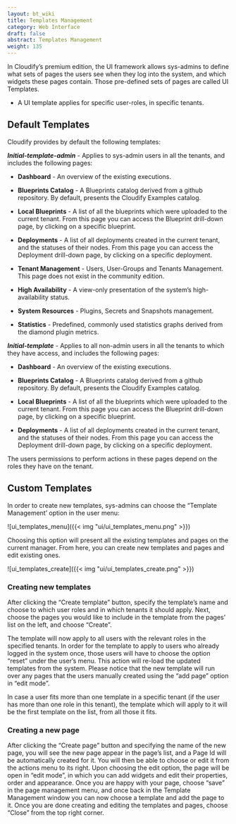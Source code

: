 ```yaml
---
layout: bt_wiki
title: Templates Management
category: Web Interface
draft: false
abstract: Templates Management
weight: 135
---
```


In Cloudify’s premium edition, the UI framework allows sys-admins to define what sets of pages the users see when they log into the system, and which widgets these pages contain. Those pre-defined sets of pages are called UI Templates. 

* A UI template applies for specific user-roles, in specific tenants.


## Default Templates
Cloudify provides by default the following templates: 

***Initial-template-admin*** - Applies to sys-admin users in all the tenants, and includes the following pages: 

* **Dashboard**  - An overview of the existing executions. 

* **Blueprints Catalog** - A Blueprints catalog derived from a github repository. By default, presents the Cloudify Examples catalog.

* **Local Blueprints** - A list of all the blueprints which were uploaded to the current tenant.  From this page you can access the Blueprint drill-down page, by clicking on a specific blueprint.  

* **Deployments** - A list of all deployments created in the current tenant, and the statuses of their nodes. From this page you can access the Deployment drill-down page, by clicking on a specific deployment. 

* **Tenant Management** - Users, User-Groups and Tenants Management. This page does not exist in the community edition. 

* **High Availability** - A view-only presentation of the system’s high-availability status. 

* **System Resources** - Plugins, Secrets and Snapshots management. 

* **Statistics** - Predefined, commonly used statistics graphs derived from the diamond plugin metrics. 



***Initial-template*** - Applies to all non-admin users in all the tenants to which they have access, and includes the following pages: 

* **Dashboard**  - An overview of the existing executions. 

* **Blueprints Catalog** - A Blueprints catalog derived from a github repository. By default, presents the Cloudify Examples catalog. 

* **Local Blueprints** - A list of all the blueprints which were uploaded to the current tenant.  From this page you can access the Blueprint drill-down page, by clicking on a specific blueprint.   

* **Deployments** - A list of all deployments created in the current tenant, and the statuses of their nodes. From this page you can access the Deployment drill-down page, by clicking on a specific deployment. 

The users permissions to perform actions in these pages depend on the roles they have on the tenant.

## Custom Templates
In order to create new templates, sys-admins can choose the “Template Management’ option in the user menu: 

![ui_templates_menu]({{< img "ui/ui_templates_menu.png" >}})


Choosing this option will present all the existing templates and pages on the current manager. From here, you can create new templates and pages and edit existing ones.  

![ui_templates_create]({{< img "ui/ui_templates_create.png" >}})


### Creating new templates

After clicking the “Create template” button, specify the template’s name and choose to which user roles and in which tenants it should apply. 
Next, choose the pages you would like to include in the template from the pages’ list on the left, and choose “Create”. 

The template will now apply to all users with the relevant roles in the specified tenants. 
In order for the template to apply to users who already logged in the system once, those users will have to choose the option “reset” under the user’s menu. This action will re-load the updated templates from the system. Please notice that the new template will run over any pages that the users manually created using the “add page” option in “edit mode”. 


In case a user fits more than one template in a specific tenant (if the user has more than one role in this tenant), the template which will apply to it will be the first template on the list, from all those it fits.

### Creating a new page

After clicking the “Create page”  button and specifying the name of the new page, you will see the new page appear in the page’s list, and a Page Id will be automatically created for it. You will then be able to choose or edit it from the actions menu to its right. 
Upon choosing the edit option, the page will be open in “edit mode”, in which you can add widgets and edit their properties, order and appearance.
Once you are happy with your page, choose “save” in the page management menu, and once back in the Template Management window you can now choose a template and add the page to it. 
Once  you are done creating and editing the templates and pages, choose “Close” from the top right corner. 


